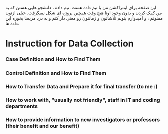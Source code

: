 این صفحه برای اینتراکشن من با تیم داده هست. تیم داده ، دانشجو هایی هستن که به من کمک کردن و بدون وجود اونا هیچ وقت همچین پروژه ای شکل نمیگرفت. خیلی ازتون ممنونم ، و امیدوارم بتونم تلاشاتون و زمانتون رو معنی دار کنم و به درد مریضا بخوره این داده ها. 

# Instruction for Data Collection

### Case Definition and How to Find Them

### Control Definition and How to Find Them

### How to Transfer Data and Prepare it for final transfer (to me :)

### How to work with, "usually not friendly", staff in IT and coding departments

### How to provide information to new investigators or professors (their benefit and our benefit)

